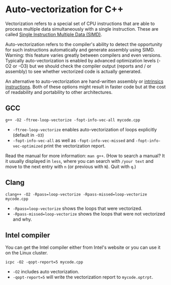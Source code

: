 # Auto-vectorization for C++

Vectorization refers to a special set of CPU instructions that are able to process multiple data simultaneously with a single instruction. These are called [Single Instruction Multiple Data (SIMD)](https://en.wikipedia.org/wiki/SIMD).

Auto-vectorization refers to the compiler's ability to detect the opportunity for such instructions automatically and generate assembly using SIMD. Warning: this feature varies greatly between compilers and even versions. Typically auto-vectorization is enabled by advanced optimization levels (-O2 or -O3) but we should check the compiler output (reports and / or assembly) to see whether vectorized code is actually generated.

An alternative to auto-vectorization are hand-written assembly or [intrinsics instructions](https://software.intel.com/sites/landingpage/IntrinsicsGuide). Both of these options might result in faster code but at the cost of readability and portability to other architectures.

## GCC

```shell
g++ -O2 -ftree-loop-vectorize -fopt-info-vec-all mycode.cpp
```

- `-ftree-loop-vectorize` enables auto-vectorization of loops explicitly (default in `-O3`)
- `-fopt-info-vec-all` as well as `-fopt-info-vec-missed` and `-fopt-info-vec-optimized` print the vectorization report.

Read the manual for more information: `man g++`.
(How to search a manual? It it usually displayed in `less`, where you can search with `/your text` and move to the next entry with `n` (or previous with `N`). Quit with `q`.)

## Clang

```shell
clang++ -O2 -Rpass=loop-vectorize -Rpass-missed=loop-vectorize mycode.cpp
```

- `-Rpass=loop-vectorize` shows the loops that were vectorized.
- `-Rpass-missed=loop-vectorize` shows the loops that were not vectorized and why.

## Intel compiler

You can get the Intel compiler either from Intel's website or you can use it on the Linux cluster.
```shell
icpc -O2 -qopt-report=5 mycode.cpp
```

- `-O2` includes auto vectorization.
- `-qopt-report=5` will write the vectorization report to `mycode.optrpt`.
